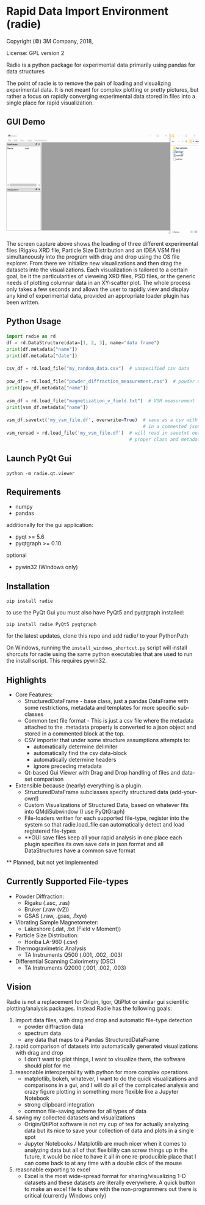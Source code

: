 # Rapid Data Import Environment (radie)

Copyright (&copy;) 3M Company, 2018, 

License: GPL version 2 

Radie is a python package for experimental data primarily using pandas
for data structures

The point of radie is to remove the pain of loading and visualizing
experimental data. It is not meant for complex plotting or pretty
pictures, but rather a focus on rapidly converging experimental data
stored in files into a single place for rapid visualization.


## GUI Demo

![Alt Text](https://raw.githubusercontent.com/dvincentwest/radie-demos/master/radie-demo.gif)

The screen capture above shows the loading of three different experimental files (Rigaku XRD file, Particle Size Distribution and an IDEA VSM file) simultaneously into the program with drag and drop using the OS file explorer.  From there we initialize new visualizations and then drag the datasets into the visualizations.  Each visualization is tailored to a certain goal, be it the particularities of vieweing XRD files, PSD files, or the generic needs of plotting columnar data in an XY-scatter plot.  The whole process only takes a few seconds and allows the user to rapidly view and display any kind of experimental data, provided an appropriate loader plugin has been written.


## Python Usage

```python
import radie as rd
df = rd.DataStructure(data=[1, 2, 3], name="data frame")
print(df.metadata["name"])
print(df.metadata["date"])

csv_df = rd.load_file("my_random_data.csv")  # unspecified csv data

pow_df = rd.load_file("powder_diffraction_measurement.ras")  # powder diffraction data
print(pow_df.metadata["name"])

vsm_df = rd.load_file("magnetization_v_field.txt")  # VSM measurement
print(vsm_df.metadata["name"])

vsm_df.savetxt('my_vsm_file.df', overwrite=True)  # save as a csv with metadata
                                                  # in a commented json block
vsm_reread = rd.load_file('my_vsm_file.df')  # will read in savetxt output with
                                             # proper class and metadata info                                                  
```


## Launch PyQt Gui

```shell
python -m radie.qt.viewer
```


## Requirements
- numpy
- pandas

additionally for the gui application:
- pyqt >= 5.6
- pyqtgraph >= 0.10

optional
- pywin32 (Windows only)


## Installation

    pip install radie

to use the PyQt Gui you must also have PyQt5 and pyqtgraph installed:

    pip install radie PyQt5 pyqtgraph
    
for the latest updates, clone this repo and add radie/ to your PythonPath

On Windows, running the `install_windows_shortcut.py` script will install
shorcuts for radie using the same python executables that are used to
run the install script.  This requires pywin32.


## Highlights

-   Core Features:
    -   StructuredDataFrame - base class, just a pandas DataFrame with some
        restrictions, metadata and templates for more specific
        sub-classes
    -   Common text file format - This is just a csv file where the metadata
        attached to the .metadata property is converted to a json object
        and stored in a commented block at the top.
    -   CSV importer that under some structure assumptions attempts to:
        -   automatically determine delimiter
        -   automatically find the csv data-block
        -   automatically determine headers
        -   ignore preceding metadata
    -   Qt-based Gui Viewer with Drag and Drop handling of files and
        data-set comparison
-   Extensible because (nearly) everything is a plugin
    -   StructuredDataFrame subclasses specify structured data
        (add-your-own!)
    -   Custom Visualizations of Structured Data, based on whatever fits
        into QMdiSubwindow (I use PyQtGraph)
    -   File-loaders written for each supported file-type, register into
        the system so that radie.load\_file can automatically detect
        and load registered file-types
    -   \*\*GUI save files keep all your rapid analysis in one place
        each plugin specifies its own save data in json format and all
        DataStructures have a common save format

\*\* Planned, but not yet implemented


## Currently Supported File-types

-   Powder Diffraction:
    -   Rigaku (.asc, .ras)
    -   Bruker (.raw (v2))
    -   GSAS (.raw, .gsas, .fxye)
-   Vibrating Sample Magnetometer:
    -   Lakeshore (.dat, .txt (Field v Moment))
-   Particle Size Distribution:
    -   Horiba LA-960 (.csv)
-   Thermogravimetric Analysis
    -   TA Instruments Q500 (.001, .002, .003)
-   Differential Scanning Calorimetry (DSC)
    -   TA Instruments Q2000 (.001, .002, .003)


## Vision

Radie is not a replacement for Origin, Igor, QtiPlot or similar gui
scientific plotting/analysis packages. Instead Radie has the
following goals:

1.  import data files, with drag and drop and automatic file-type
    detection
    -   powder diffraction data
    -   spectrum data
    -   any data that maps to a Pandas StructuredDataFrame
2.  rapid comparison of datasets into automatically generated
    visualizations with drag and drop
    -   I don't want to plot things, I want to visualize them, the
        software should plot for me
3.  reasonable interoperability with python for more complex operations
    -   matplotlib, bokeh, whatever, I want to do the quick
        visualizations and comparisons in a gui, and I will do all of
        the complicated analysis and crazy figure plotting in something
        more flexible like a Jupyter Notebook
    -   strong clipboard integration
    -   common file-saving scheme for all types of data
4.  saving my collected datasets and visualizations
    -   Origin/QtiPlot software is not my cup of tea for actually
        analyzing data but its nice to save your collection of data and
        plots in a single spot
    -   Jupyter Notebooks / Matplotlib are much nicer when it comes to
        analyzing data but all of that flexibility can screw things up
        in the future, it would be nice to have it all in one
        re-producible place that I can come back to at any time with a
        double click of the mouse
5.  reasonable exporting to excel
    -   Excel is the most wide-spread format for sharing/visualizing 1-D
        datasets and these datasets are literally everywhere. A quick
        button to make an excel file to share with the non-programmers
        out there is critical (currently Windows only)
